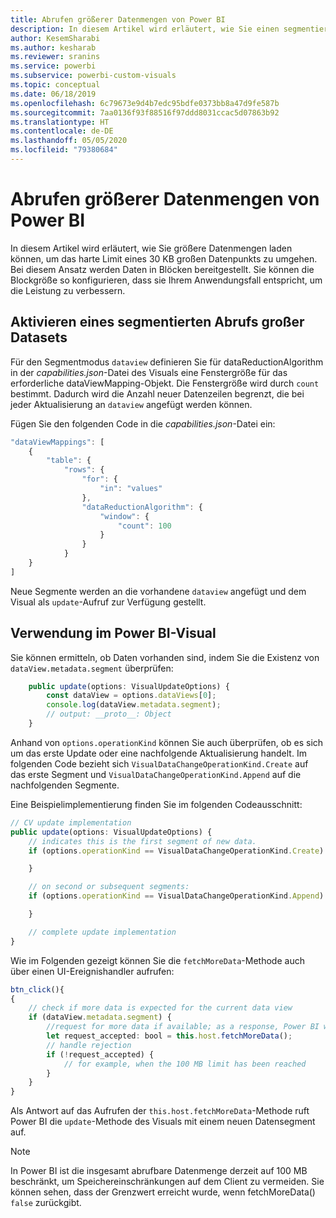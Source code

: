 ```yaml
---
title: Abrufen größerer Datenmengen von Power BI
description: In diesem Artikel wird erläutert, wie Sie einen segmentierten Abruf großer Datasets für Power BI-Visuals aktivieren.
author: KesemSharabi
ms.author: kesharab
ms.reviewer: sranins
ms.service: powerbi
ms.subservice: powerbi-custom-visuals
ms.topic: conceptual
ms.date: 06/18/2019
ms.openlocfilehash: 6c79673e9d4b7edc95bdfe0373bb8a47d9fe587b
ms.sourcegitcommit: 7aa0136f93f88516f97ddd8031ccac5d07863b92
ms.translationtype: HT
ms.contentlocale: de-DE
ms.lasthandoff: 05/05/2020
ms.locfileid: "79380684"
---
```

# <a name="fetch-more-data-from-power-bi"></a>Abrufen größerer Datenmengen von Power BI

In diesem Artikel wird erläutert, wie Sie größere Datenmengen laden können, um das harte Limit eines 30 KB großen Datenpunkts zu umgehen. Bei diesem Ansatz werden Daten in Blöcken bereitgestellt. Sie können die Blockgröße so konfigurieren, dass sie Ihrem Anwendungsfall entspricht, um die Leistung zu verbessern.  

## <a name="enable-a-segmented-fetch-of-large-datasets"></a>Aktivieren eines segmentierten Abrufs großer Datasets

Für den Segmentmodus `dataview` definieren Sie für dataReductionAlgorithm in der *capabilities.json*-Datei des Visuals eine Fenstergröße für das erforderliche dataViewMapping-Objekt. Die Fenstergröße wird durch `count` bestimmt. Dadurch wird die Anzahl neuer Datenzeilen begrenzt, die bei jeder Aktualisierung an `dataview` angefügt werden können.

Fügen Sie den folgenden Code in die *capabilities.json*-Datei ein:

```typescript
"dataViewMappings": [
    {
        "table": {
            "rows": {
                "for": {
                    "in": "values"
                },
                "dataReductionAlgorithm": {
                    "window": {
                        "count": 100
                    }
                }
            }
    }
]
```

Neue Segmente werden an die vorhandene `dataview` angefügt und dem Visual als `update`-Aufruf zur Verfügung gestellt.

## <a name="usage-in-the-power-bi-visual"></a>Verwendung im Power BI-Visual

Sie können ermitteln, ob Daten vorhanden sind, indem Sie die Existenz von `dataView.metadata.segment` überprüfen:

```typescript
    public update(options: VisualUpdateOptions) {
        const dataView = options.dataViews[0];
        console.log(dataView.metadata.segment);
        // output: __proto__: Object
    }
```

Anhand von `options.operationKind` können Sie auch überprüfen, ob es sich um das erste Update oder eine nachfolgende Aktualisierung handelt. Im folgenden Code bezieht sich `VisualDataChangeOperationKind.Create` auf das erste Segment und `VisualDataChangeOperationKind.Append` auf die nachfolgenden Segmente.

Eine Beispielimplementierung finden Sie im folgenden Codeausschnitt:

```typescript
// CV update implementation
public update(options: VisualUpdateOptions) {
    // indicates this is the first segment of new data.
    if (options.operationKind == VisualDataChangeOperationKind.Create) {

    }

    // on second or subsequent segments:
    if (options.operationKind == VisualDataChangeOperationKind.Append) {

    }

    // complete update implementation
}
```

Wie im Folgenden gezeigt können Sie die `fetchMoreData`-Methode auch über einen UI-Ereignishandler aufrufen:

```typescript
btn_click(){
{
    // check if more data is expected for the current data view
    if (dataView.metadata.segment) {
        //request for more data if available; as a response, Power BI will call update method
        let request_accepted: bool = this.host.fetchMoreData();
        // handle rejection
        if (!request_accepted) {
            // for example, when the 100 MB limit has been reached
        }
    }
}
```

Als Antwort auf das Aufrufen der `this.host.fetchMoreData`-Methode ruft Power BI die `update`-Methode des Visuals mit einem neuen Datensegment auf.

> [!NOTE]
> In Power BI ist die insgesamt abrufbare Datenmenge derzeit auf 100 MB beschränkt, um Speichereinschränkungen auf dem Client zu vermeiden. Sie können sehen, dass der Grenzwert erreicht wurde, wenn fetchMoreData() `false` zurückgibt.
